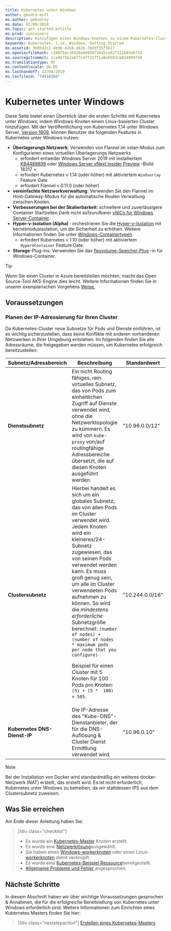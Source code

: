 ```yaml
---
title: Kubernetes unter Windows
author: gkudra-msft
ms.author: gekudray
ms.date: 02/09/2018
ms.topic: get-started-article
ms.prod: containers
description: Hinzufügen eines Windows-Knotens zu einem Kubernetes-Cluster mit v 1,14.
keywords: kubernetes, 1,14, Windows, Getting Started
ms.assetid: 3b05d2c2-4b9b-42b4-a61b-702df35f5b17
ms.openlocfilehash: c380f5dc10430a94959718a5ce92f311603db733
ms.sourcegitcommit: 1ca9d7562a877c47f227f1a8e6583cb024909749
ms.translationtype: MT
ms.contentlocale: de-DE
ms.lasthandoff: 12/04/2019
ms.locfileid: "74910360"
---
```

# <a name="kubernetes-on-windows"></a>Kubernetes unter Windows

Diese Seite bietet einen Überblick über die ersten Schritte mit Kubernetes unter Windows, indem Windows-Knoten einem Linux-basierten Cluster hinzufügen. Mit der Veröffentlichung von Kubernetes 1,14 unter Windows Server, [Version 1809](https://docs.microsoft.com/windows-server/get-started/whats-new-in-windows-server-1809#container-networking-with-kubernetes), können Benutzer die folgenden Features in Kubernetes unter Windows nutzen:

- **Überlagerungs Netzwerk**: Verwenden von Flannel im vxlan-Modus zum Konfigurieren eines virtuellen Überlagerungs Netzwerks
    - erfordert entweder Windows Server 2019 mit installiertem [KB4489899](https://support.microsoft.com/help/4489899) oder [Windows Server vNext Insider Preview](https://blogs.windows.com/windowsexperience/tag/windows-insider-program/) -Build 18317 +
    - erfordert Kubernetes v 1.14 (oder höher) mit aktiviertem `WinOverlay` Feature Gate
    - erfordert Flannel v 0.11.0 (oder höher)
- **vereinfachte Netzwerkverwaltung**: Verwenden Sie den Flannel im Host-Gateway-Modus für die automatische Routen Verwaltung zwischen Knoten.
- **Verbesserungen bei der Skalierbarkeit**: schnellere und zuverlässigere Container Startzeiten Dank nicht aufzurufbarer [vNICs für Windows Server-Container](https://techcommunity.microsoft.com/t5/Networking-Blog/Network-start-up-and-performance-improvements-in-Windows-10/ba-p/339716).
- **Hyper-v-Isolation (Alpha)** : orchestrieren Sie die [Hyper-v-Isolation](https://kubernetes.io/docs/getting-started-guides/windows/#hyper-v-containers) mit kernelmodusisolation, um die Sicherheit zu erhöhen. Weitere Informationen finden Sie unter [Windows-Containertypen](https://docs.microsoft.com/virtualization/windowscontainers/about/#windows-container-types).
    - erfordert Kubernetes v 1.10 (oder höher) mit aktiviertem `HyperVContainer` Feature Gate.
- **Storage**-Plug-ins: Verwenden Sie das [flexvolume-Speicher-Plug](https://github.com/Microsoft/K8s-Storage-Plugins) -in für Windows-Container.

>[!TIP]
>Wenn Sie einen Cluster in Azure bereitstellen möchten, macht das Open Source-Tool AKS-Engine dies leicht. Weitere Informationen finden Sie in unserer exemplarischen Vorgehens [Weise.](https://github.com/Azure/aks-engine/blob/master/docs/topics/windows.md)

## <a name="prerequisites"></a>Voraussetzungen

### <a name="plan-ip-addressing-for-your-cluster"></a>Planen der IP-Adressierung für Ihren Cluster

<a name="definitions"></a>Da Kubernetes-Cluster neue Subnetze für Pods und Dienste einführen, ist es wichtig sicherzustellen, dass keine Konflikte mit anderen vorhandenen Netzwerken in Ihrer Umgebung entstehen. Im folgenden finden Sie alle Adressräume, die freigegeben werden müssen, um Kubernetes erfolgreich bereitzustellen:

| Subnetz/Adressbereich | Beschreibung | Standardwert |
| --------- | ------------- | ------------- |
| <a name="service-subnet-def"></a>**Dienstsubnetz** | Ein nicht Routing fähiges, rein virtuelles Subnetz, das von Pods zum einheitlichen Zugriff auf Dienste verwendet wird, ohne die Netzwerktopologie zu kümmern. Es wird von `kube-proxy` von/auf routingfähige Adressbereiche übersetzt, die auf diesen Knoten ausgeführt werden. | "10.96.0.0/12" |
| <a name="cluster-subnet-def"></a>**Clustersubnetz** |  Hierbei handelt es sich um ein globales Subnetz, das von allen Pods im Cluster verwendet wird. Jedem Knoten wird ein kleineres/24-Subnetz zugewiesen, das von seinen Pods verwendet werden kann. Es muss groß genug sein, um alle im Cluster verwendeten Pods aufnehmen zu können. So wird die *mindestens erforderliche* Subnetzgröße berechnet: `(number of nodes) + (number of nodes * maximum pods per node that you configure)` <p/>Beispiel für einen Cluster mit 5 Knoten für 100 Pods pro Knoten: `(5) + (5 *  100) = 505`.  | "10.244.0.0/16" |
| **Kubernetes DNS-Dienst-IP** | Die IP-Adresse des "Kube-DNS"-Dienstanbieter, der für die DNS-Auflösung & Cluster Dienst Ermittlung verwendet wird. | "10.96.0.10" |

> [!NOTE]
> Bei der Installation von Docker wird standardmäßig ein weiteres docker-Netzwerk (NAT) erstellt, das erstellt wird. Es ist nicht erforderlich, Kubernetes unter Windows zu betreiben, da wir stattdessen IPS aus dem Clustersubnetz zuweisen.

## <a name="what-you-will-accomplish"></a>Was Sie erreichen

Am Ende dieser Anleitung haben Sie:

> [!div class="checklist"]
> * Es wurde ein [Kubernetes-Master](./creating-a-linux-master.md) Knoten erstellt.  
> * Es wurde eine [Netzwerklösung](./network-topologies.md)ausgewählt.  
> * Sie haben einen [Windows-workerknoten](./joining-windows-workers.md) oder einen Linux- [workerknoten](./joining-linux-workers.md) damit verknüpft.  
> * Es wurde eine [Kubernetes-Beispiel Ressource](./deploying-resources.md)bereitgestellt.  
> * [Allgemeine Probleme und Fehler ](./common-problems.md) angesprochen.

## <a name="next-steps"></a>Nächste Schritte

In diesem Abschnitt haben wir über wichtige Voraussetzungen gesprochen & Annahmen, die für die erfolgreiche Bereitstellung von Kubernetes unter Windows erforderlich sind. Weitere Informationen zum Einrichten eines Kubernetes Masters finden Sie hier:

>[!div class="nextstepaction"]
>[Erstellen eines Kubernetes-Masters](./creating-a-linux-master.md)